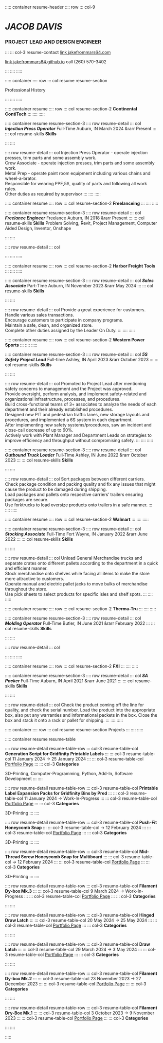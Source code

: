 <link rel="stylesheet"
        href="https://fonts.googleapis.com/css2?family=Material+Symbols+Outlined:opsz,wght,FILL,GRAD@20..48,100..700,0..1,-50..200" />

::::: container resume-header
:::: row
::: col-9

# _JACOB DAVIS_

### PROJECT LEAD AND DESIGN ENGINEER

:::
::: col-3 resume-contact
<a class="resume-contact" href="https://www.jakefrommars64.com/">
<span class="material-symbols-outlined">
link
</span>jakefrommars64.com</a>

<a class="resume-contact" href="https://jakefrommars64.github.io">
<span class="material-symbols-outlined">
link
</span>jakefrommars64.github.io</a>

<span class="material-symbols-outlined">
call
</span>(260) 570-3402

:::
::::
:::::

<!-- #region professional-history -->

::::: container
:::: row
::: col resume resume-section

Professional History

:::
::::
:::::


<!-- #region Continental ContiTech -->

::::: container resume
:::: row
::: col resume-section-2
**Continental ContiTech**
:::
::::
:::::


::::: container resume resume-section-3
:::: row resume-detail
::: col
***Injection Press Operator***
Full-Time
Auburn, IN
March 2024 &rarr Present
:::
::: col resume-skills
**Skills**


:::
::::

:::: row resume-detail
::: col
Injection Press Operator - operate injection presses, trim parts and some assembly work.<br>Crew Associate - operate injection presses, trim parts and some assembly work.<br>Metal Prep - operate paint room equipment including various chains and wheel-a-brator.<br>Responsible for wearing PPE,5S, quality of parts and following all work rules.<br>Other duties as required by supervisor
:::
::::
:::::


<!-- #endregion Continental ContiTech -->

<!-- #region Freelanceing -->

::::: container resume
:::: row
::: col resume-section-2
**Freelanceing**
:::
::::
:::::


::::: container resume resume-section-3
:::: row resume-detail
::: col
***Freelance Engineer***
Freelance
Auburn, IN
2018 &rarr Present
:::
::: col resume-skills
**Skills**
Problem Solving, Revit, Project Management, Computer Aided Design, Inventor, Onshape

:::
::::

:::: row resume-detail
::: col

:::
::::
:::::


<!-- #endregion Freelanceing -->

<!-- #region Harbor Freight Tools -->

::::: container resume
:::: row
::: col resume-section-2
**Harbor Freight Tools**
:::
::::
:::::


::::: container resume resume-section-3
:::: row resume-detail
::: col
***Sales Associate***
Part-Time
Auburn, IN
November 2023 &rarr May 2024
:::
::: col resume-skills
**Skills**


:::
::::

:::: row resume-detail
::: col
Provide a great experience for customers.<br>Handle various sales transactions.<br>Encourage customers to participate in company programs.<br>Maintain a safe, clean, and organized store.<br>Complete other duties assigned by the Leader On Duty.
:::
::::
:::::


<!-- #endregion Harbor Freight Tools -->

<!-- #region Western Power Sports -->

::::: container resume
:::: row
::: col resume-section-2
**Western Power Sports**
:::
::::
:::::


::::: container resume resume-section-3
:::: row resume-detail
::: col
***5S Safety Project Lead***
Full-time
Ashley, IN
April 2023 &rarr October 2023
:::
::: col resume-skills
**Skills**


:::
::::

:::: row resume-detail
::: col
Promoted to Project Lead after mentioning safety concerns to management and the Project was approved.<br>Provide oversight, perform analysis, and implement safety-related and organizational infrastructure, processes, and procedures.<br>Build cross-functional teams of 3+ associates to analyze the needs of each department and their already established procedures.<br>Designed new PIT and pedestrian traffic lanes, new storage layouts and procedures, and implemented a 6S system in each department.<br>After implementing new safety systems/procedures, saw an incident and close-call decrease of up to 60%.<br>Actively work with Plant Manager and Department Leads on strategies to improve efficiency and throughput without compromising safety.
:::
::::
:::::

::::: container resume resume-section-3
:::: row resume-detail
::: col
***Outbound Truck Loader***
Full-Time
Ashley, IN
June 2022 &rarr October 2023
:::
::: col resume-skills
**Skills**


:::
::::

:::: row resume-detail
::: col
Sort packages between different carriers.<br>Check package condition and packing quality and fix any issues that might cause the product to be damaged during shipping.<br>Load packages and pallets onto respective carriers’ trailers ensuring packages are secure.<br>Use forktrucks to load oversize products onto trailers in a safe manner.
:::
::::
:::::


<!-- #endregion Western Power Sports -->

<!-- #region Walmart -->

::::: container resume
:::: row
::: col resume-section-2
**Walmart**
:::
::::
:::::


::::: container resume resume-section-3
:::: row resume-detail
::: col
***Stocking Associate***
Full-Time
Fort Wayne, IN
January 2022 &rarr June 2022
:::
::: col resume-skills
**Skills**


:::
::::

:::: row resume-detail
::: col
Unload General Merchandise trucks and separate crates onto different pallets according to the department in a quick and efficient manner.<br>Stock merchandise onto shelves while facing all items to make the store more attractive to customers.<br>Operate manual and electric pallet jacks to move bulks of merchandise throughout the store.<br>Use pick sheets to select products for specific isles and shelf spots.
:::
::::
:::::


<!-- #endregion Walmart -->

<!-- #region Therma-Tru -->

::::: container resume
:::: row
::: col resume-section-2
**Therma-Tru**
:::
::::
:::::


::::: container resume resume-section-3
:::: row resume-detail
::: col
***Molding Operator***
Full-Time
Butler, IN
June 2021 &rarr February 2022
:::
::: col resume-skills
**Skills**


:::
::::

:::: row resume-detail
::: col

:::
::::
:::::


<!-- #endregion Therma-Tru -->

<!-- #region FXI -->

::::: container resume
:::: row
::: col resume-section-2
**FXI**
:::
::::
:::::


::::: container resume resume-section-3
:::: row resume-detail
::: col
***SA Packer***
Full-Time
Auburn, IN
April 2021 &rarr June 2021
:::
::: col resume-skills
**Skills**


:::
::::

:::: row resume-detail
::: col
Check the product coming off the line for quality, and check the serial number. Load the product into the appropriate box, also put any warranties and informational packets in the box. Close the box and stack it onto a rack or pallet for shipping.
:::
::::
:::::


<!-- #endregion FXI -->


<!-- #endregion professional-history -->

<!-- #region projects -->

::::: container
:::: row
::: col resume resume-section
Projects
:::
::::
:::::

::::: container resume resume-table

<!-- #region Generation Script for Gridfinity Printable Labels -->

:::: row resume-detail resume-table-row
::: col-3 resume-table-col
**Generation Script for Gridfinity Printable Labels**
:::
::: col-3 resume-table-col
11 January 2024 &rarr; 25 January 2024
:::
::: col-3 resume-table-col
[Portfolio Page](https://www.jakefrommars64.com/portfolio-collections/my-portfolio/jfm-proj-006)
:::
::: col-3
**Categories**

3D-Printing, Computer-Programming, Python, Add-In, Software Development
:::
::::

<!-- #endregion Generation Script for Gridfinity Printable Labels -->

<!-- #region Printable Label Expansion Packs for Gridfinity Bins by Pred -->

:::: row resume-detail resume-table-row
::: col-3 resume-table-col
**Printable Label Expansion Packs for Gridfinity Bins by Pred**
:::
::: col-3 resume-table-col
11 January 2024 &rarr; Work-In-Progress
:::
::: col-3 resume-table-col
[Portfolio Page](https://www.jakefrommars64.com/portfolio-collections/my-portfolio/jfm-proj-005)
:::
::: col-3
**Categories**

3D-Printing
:::
::::

<!-- #endregion Printable Label Expansion Packs for Gridfinity Bins by Pred -->

<!-- #region Push-Fit Honeycomb Snap -->

:::: row resume-detail resume-table-row
::: col-3 resume-table-col
**Push-Fit Honeycomb Snap**
:::
::: col-3 resume-table-col
 &rarr; 12 February 2024
:::
::: col-3 resume-table-col
[Portfolio Page](https://www.jakefrommars64.com/portfolio-collections/my-portfolio/push-fit-honeycomb-snap)
:::
::: col-3
**Categories**

3D-Printing
:::
::::

<!-- #endregion Push-Fit Honeycomb Snap -->

<!-- #region Mid-Thread Screw Honeycomb Snap for Multiboard -->

:::: row resume-detail resume-table-row
::: col-3 resume-table-col
**Mid-Thread Screw Honeycomb Snap for Multiboard**
:::
::: col-3 resume-table-col
 &rarr; 12 February 2024
:::
::: col-3 resume-table-col
[Portfolio Page](https://www.jakefrommars64.com/portfolio-collections/my-portfolio/mid-thread-screw-honeycomb-snap-for-multiboard)
:::
::: col-3
**Categories**

3D-Printing
:::
::::

<!-- #endregion Mid-Thread Screw Honeycomb Snap for Multiboard -->

<!-- #region Filament Dy-box Mk.3 -->

:::: row resume-detail resume-table-row
::: col-3 resume-table-col
**Filament Dy-box Mk.3**
:::
::: col-3 resume-table-col
9 March 2024 &rarr; Work-In-Progress
:::
::: col-3 resume-table-col
[Portfolio Page](https://www.jakefrommars64.com/portfolio-collections/my-portfolio/jfm-proj-001-3)
:::
::: col-3
**Categories**


:::
::::

<!-- #endregion Filament Dy-box Mk.3 -->

<!-- #region Hinged Draw Latch -->

:::: row resume-detail resume-table-row
::: col-3 resume-table-col
**Hinged Draw Latch**
:::
::: col-3 resume-table-col
20 May 2024 &rarr; 25 May 2024
:::
::: col-3 resume-table-col
[Portfolio Page](https://www.jakefrommars64.com/portfolio-collections/my-portfolio/jfm-proj-003)
:::
::: col-3
**Categories**


:::
::::

<!-- #endregion Hinged Draw Latch -->

<!-- #region Draw Latch -->

:::: row resume-detail resume-table-row
::: col-3 resume-table-col
**Draw Latch**
:::
::: col-3 resume-table-col
29 March 2024 &rarr; 3 May 2024
:::
::: col-3 resume-table-col
[Portfolio Page](https://www.jakefrommars64.com/portfolio-collections/my-portfolio/jfm-proj-002)
:::
::: col-3
**Categories**


:::
::::

<!-- #endregion Draw Latch -->

<!-- #region Filament Dy-box Mk.2 -->

:::: row resume-detail resume-table-row
::: col-3 resume-table-col
**Filament Dy-box Mk.2**
:::
::: col-3 resume-table-col
23 November 2023 &rarr; 27 December 2023
:::
::: col-3 resume-table-col
[Portfolio Page]()
:::
::: col-3
**Categories**


:::
::::

<!-- #endregion Filament Dy-box Mk.2 -->

<!-- #region Filament Dry-Box Mk.1 -->

:::: row resume-detail resume-table-row
::: col-3 resume-table-col
**Filament Dry-Box Mk.1**
:::
::: col-3 resume-table-col
3 October 2023 &rarr; 9 November 2023
:::
::: col-3 resume-table-col
[Portfolio Page](https://www.jakefrommars64.com/portfolio-collections/my-portfolio/jfm-proj-001-1)
:::
::: col-3
**Categories**


:::
::::

<!-- #endregion Filament Dry-Box Mk.1 -->

:::::

<!-- #endregion projects -->
